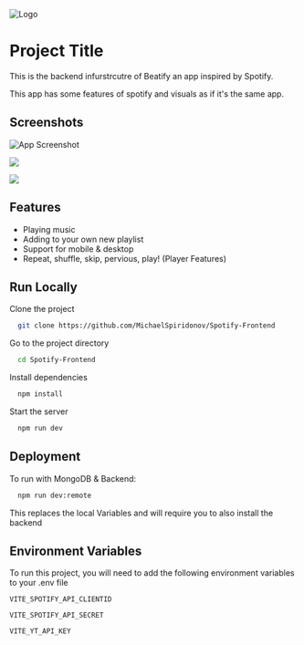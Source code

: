 
![Logo](https://res.cloudinary.com/de8ns2u3x/image/upload/v1722458732/vu43pkdgi53dzd8mt8tc.png)


# Project Title

This is the backend infurstrcutre of Beatify an app inspired by Spotify.

This app has some features of spotify and visuals as if it's the same app.


## Screenshots

![App Screenshot](https://res.cloudinary.com/de8ns2u3x/image/upload/v1724074838/e813vmkwdrfyao5wnn36.png)

![](https://res.cloudinary.com/de8ns2u3x/image/upload/v1724074909/hko3u2wgsg6xdus69hmz.png)

![](https://res.cloudinary.com/de8ns2u3x/image/upload/v1724075160/xtsjxhjtixtm7jrcsrti.png)
## Features

- Playing music
- Adding to your own new playlist
- Support for mobile & desktop
- Repeat, shuffle, skip, pervious, play! (Player Features)


## Run Locally

Clone the project

```bash
  git clone https://github.com/MichaelSpiridonov/Spotify-Frontend
```

Go to the project directory

```bash
  cd Spotify-Frontend
```

Install dependencies

```bash
  npm install
```

Start the server

```bash
  npm run dev
```


## Deployment

To run with MongoDB & Backend:
```bash
  npm run dev:remote
```

This replaces the local Variables and will require you to also install the backend


## Environment Variables

To run this project, you will need to add the following environment variables to your .env file

`VITE_SPOTIFY_API_CLIENTID`

`VITE_SPOTIFY_API_SECRET`

`VITE_YT_API_KEY`

